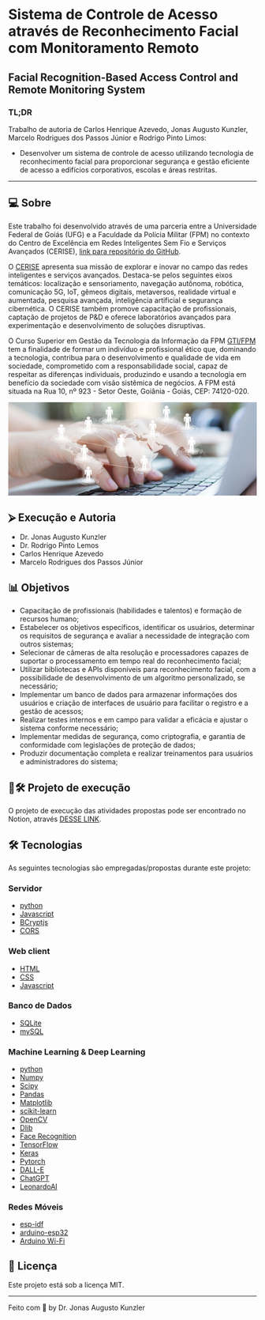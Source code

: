 # Sistema de Controle de Acesso através de Reconhecimento Facial com Monitoramento Remoto

## Facial Recognition-Based Access Control and Remote Monitoring System

### TL;DR

Trabalho de autoria de Carlos Henrique Azevedo, Jonas Augusto Kunzler, Marcelo Rodrigues dos Passos Júnior e Rodrigo Pinto Limos:

- Desenvolver um sistema de controle de acesso utilizando tecnologia de reconhecimento facial para proporcionar segurança e gestão eficiente de acesso a edifícios corporativos, escolas e áreas restritas.

___

## 💻 Sobre

Este trabalho foi desenvolvido através de uma parceria entre a Universidade Federal de Goiás (UFG) e a Faculdade da Polícia Militar (FPM) no contexto do Centro de Excelência em Redes Inteligentes Sem Fio e Serviços Avançados (CERISE), [link para repositório do GitHub](https://github.com/jakunzler/access-control-face-recognition).

O [CERISE](https://website-cerise.vercel.app/index.html) apresenta sua missão de explorar e inovar no campo das redes inteligentes e serviços avançados. Destaca-se pelos seguintes eixos temáticos: localização e sensoriamento, navegação autônoma, robótica, comunicação 5G, IoT, gêmeos digitais, metaversos, realidade virtual e aumentada, pesquisa avançada, inteligência artificial e segurança cibernética. O CERISE também promove capacitação de profissionais, captação de projetos de P&D e oferece laboratórios avançados para experimentação e desenvolvimento de soluções disruptivas.

O Curso Superior em Gestão da Tecnologia da Informação da FPM [GTI/FPM](https://www.faculdadepm.edu.br/curso/gestao-da-tecnologia-da-informacao) tem a finalidade de formar um indivíduo e profissional ético que, dominando a tecnologia, contribua para o desenvolvimento e qualidade de vida em sociedade, comprometido com a responsabilidade social, capaz de respeitar as diferenças individuais, produzindo e usando a tecnologia em benefício da sociedade com visão sistêmica de negócios. A FPM está situada na Rua 10, nº 923 - Setor Oeste, Goiânia - Goiás, CEP: 74120-020.

[![Banner GTI](/assets/gestao-da-tecnologia-da-informacao.jpg)](https://github.com/jakunzler/access-control-face-recognition)

## ⮚ Execução e Autoria

- Dr. Jonas Augusto Kunzler
- Dr. Rodrigo Pinto Lemos
- Carlos Henrique Azevedo
- Marcelo Rodrigues dos Passos Júnior

## 📊 Objetivos

- Capacitação de profissionais (habilidades e talentos) e formação de recursos humano;
- Estabelecer os objetivos específicos, identificar os usuários, determinar os requisitos de segurança e avaliar a necessidade de integração com outros sistemas;
- Selecionar de câmeras de alta resolução e processadores capazes de suportar o processamento em tempo real do reconhecimento facial;
- Utilizar bibliotecas e APIs disponíveis para reconhecimento facial, com a possibilidade de desenvolvimento de um algoritmo personalizado, se necessário;
- Implementar um banco de dados para armazenar informações dos usuários e criação de interfaces de usuário para facilitar o registro e a gestão de acessos;
- Realizar testes internos e em campo para validar a eficácia e ajustar o sistema conforme necessário;
- Implementar medidas de segurança, como criptografia, e garantia de conformidade com legislações de proteção de dados;
- Produzir documentação completa e realizar treinamentos para usuários e administradores do sistema;

## 📂🛠️ Projeto de execução

O projeto de execução das atividades propostas pode ser encontrado no Notion, através [DESSE LINK](https://whimsical-shirt-d6a.notion.site/1bdce3f4477f4e4086ca436fcbcae64a?v=b32e12d1001f4c7d871a1a256f7c465b&pvs=4).

## 🛠 Tecnologias

As seguintes tecnologias são empregadas/propostas durante este projeto:

### Servidor

- [python](https://python.org)
- [Javascript](https://developer.mozilla.org/pt-BR/docs/Web/JavaScript)
- [BCryptjs](https://www.npmjs.com/package/bcryptjs)
- [CORS](https://www.npmjs.com/package/cors)

### Web client

- [HTML](https://www.w3schools.com/html/)
- [CSS](https://www.w3schools.com/css/)
- [Javascript](https://developer.mozilla.org/pt-BR/docs/Web/JavaScript)

### Banco de Dados

- [SQLite](https://www.sqlite.org/index.html)
- [mySQL](https://www.mysql.com/)

### Machine Learning & Deep Learning

- [python](https://python.org)
- [Numpy](https://numpy.org)
- [Scipy](https://scipy.org)
- [Pandas](https://pandas.pydata.org)
- [Matplotlib](https://matplotlib.org)
- [scikit-learn](https://scikit-learn.org)
- [OpenCV](https://opencv.org)
- [Dlib](https://dlib.net)
- [Face Recognition](https://ageitgey/face_recognition)
- [TensorFlow](https://tensorflow.org)
- [Keras](https://keras.io)
- [Pytorch](https://pytorch.org)
- [DALL-E](https://openai.com/dall-e-2)
- [ChatGPT](https://chat.openai.com/)
- [LeonardoAI](https://leonardo.ai/)

### Redes Móveis

- [esp-idf](https://docs.espressif.com/projects/esp-idf/en/latest/esp32/)
- [arduino-esp32](https://github.com/espressif/arduino-esp32)
- [Arduino Wi-Fi](https://www.arduino.cc/reference/en/libraries/wifi/)

## 📝 Licença

Este projeto está sob a licença MIT.

___

Feito com 💜 by Dr. Jonas Augusto Kunzler
